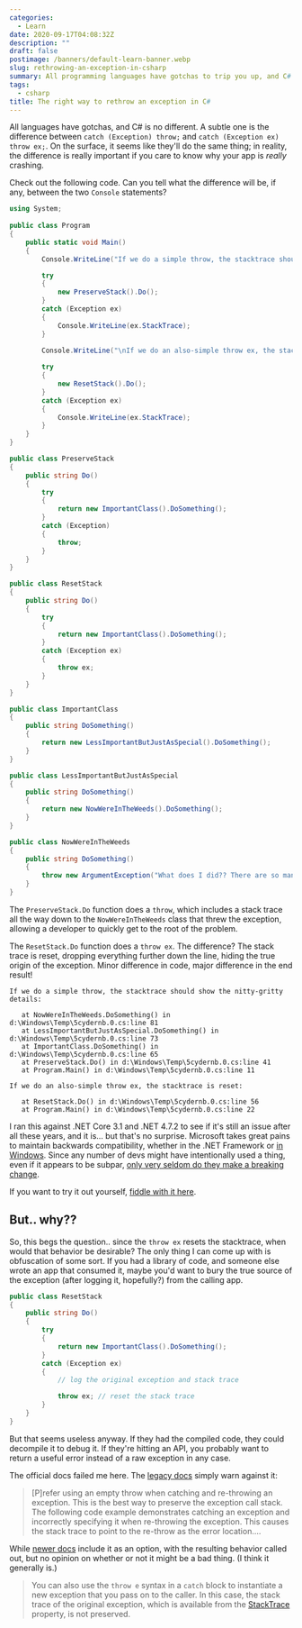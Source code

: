 ```yaml
---
categories:
  - Learn
date: 2020-09-17T04:08:32Z
description: ""
draft: false
postimage: /banners/default-learn-banner.webp
slug: rethrowing-an-exception-in-csharp
summary: All programming languages have gotchas to trip you up, and C# is no exception. Today, let's check out the subtle (but significant) difference between "throw" and "throw ex".
tags:
  - csharp
title: The right way to rethrow an exception in C#
---
```

All languages have gotchas, and C# is no different. A subtle one is the difference between `catch (Exception) throw;` and `catch (Exception ex) throw ex;`. On the surface, it seems like they'll do the same thing; in reality, the difference is really important if you care to know why your app is _really_ crashing.

Check out the following code. Can you tell what the difference will be, if any, between the two `Console` statements?

```csharp
using System;
                    
public class Program
{
    public static void Main()
    {
        Console.WriteLine("If we do a simple throw, the stacktrace should show the nitty-gritty details:\n");

        try
        {
            new PreserveStack().Do();
        }
        catch (Exception ex)
        {
            Console.WriteLine(ex.StackTrace);
        }
        
        Console.WriteLine("\nIf we do an also-simple throw ex, the stacktrace is reset:\n");

        try
        {
            new ResetStack().Do();
        }
        catch (Exception ex)
        {
            Console.WriteLine(ex.StackTrace);
        }
    }
}

public class PreserveStack
{
    public string Do()
    {
        try
        {
            return new ImportantClass().DoSomething();
        }
        catch (Exception)
        {
            throw;
        }
    }
}

public class ResetStack
{
    public string Do()
    {
        try
        {
            return new ImportantClass().DoSomething();
        }
        catch (Exception ex)
        {
            throw ex;
        }
    }
}

public class ImportantClass
{
    public string DoSomething()
    {
        return new LessImportantButJustAsSpecial().DoSomething();
    }
}

public class LessImportantButJustAsSpecial
{
    public string DoSomething()
    {
        return new NowWereInTheWeeds().DoSomething();
    }
}

public class NowWereInTheWeeds
{
    public string DoSomething()
    {
        throw new ArgumentException("What does I did?? There are so many weeds down here!");
    }
}
```

The `PreserveStack.Do` function does a `throw`, which includes a stack trace all the way down to the `NowWereInTheWeeds` class that threw the exception, allowing a developer to quickly get to the root of the problem.

The `ResetStack.Do` function does a `throw ex`. The difference? The stack trace is reset, dropping everything further down the line, hiding the true origin of the exception. Minor difference in code, major difference in the end result!

```none
If we do a simple throw, the stacktrace should show the nitty-gritty details:

   at NowWereInTheWeeds.DoSomething() in d:\Windows\Temp\5cydernb.0.cs:line 81
   at LessImportantButJustAsSpecial.DoSomething() in d:\Windows\Temp\5cydernb.0.cs:line 73
   at ImportantClass.DoSomething() in d:\Windows\Temp\5cydernb.0.cs:line 65
   at PreserveStack.Do() in d:\Windows\Temp\5cydernb.0.cs:line 41
   at Program.Main() in d:\Windows\Temp\5cydernb.0.cs:line 11

If we do an also-simple throw ex, the stacktrace is reset:

   at ResetStack.Do() in d:\Windows\Temp\5cydernb.0.cs:line 56
   at Program.Main() in d:\Windows\Temp\5cydernb.0.cs:line 22
```

I ran this against .NET Core 3.1 and .NET 4.7.2 to see if it's still an issue after all these years, and it is... but that's no surprise. Microsoft takes great pains to maintain backwards compatibility, whether in the .NET Framework or [in Windows](https://www.youtube.com/watch?v=vPnehDhGa14). Since any number of devs might have intentionally used a thing, even if it appears to be subpar, [only very seldom do they make a breaking change](https://ericlippert.com/2009/11/12/closing-over-the-loop-variable-considered-harmful-part-one/).

If you want to try it out yourself, [fiddle with it here](https://dotnetfiddle.net/BNYEy2).

## But.. why??

So, this begs the question.. since the `throw ex` resets the stacktrace, when would that behavior be desirable? The only thing I can come up with is obfuscation of some sort. If you had a library of code, and someone else wrote an app that consumed it, maybe you'd want to bury the true source of the exception (after logging it, hopefully?) from the calling app.

```csharp
public class ResetStack
{
    public string Do()
    {
        try
        {
            return new ImportantClass().DoSomething();
        }
        catch (Exception ex)
        {
            // log the original exception and stack trace

            throw ex; // reset the stack trace
        }
    }
}
```

But that seems useless anyway. If they had the compiled code, they could decompile it to debug it. If they're hitting an API, you probably want to return a useful error instead of a raw exception in any case.

The official docs failed me here. The [legacy docs](https://learn.microsoft.com/en-us/previous-versions/dotnet/netframework-4.0/ms229005(v=vs.100)) simply warn against it:

> [P]refer using an empty throw when catching and re-throwing an exception. This is the best way to preserve the exception call stack. The following code example demonstrates catching an exception and incorrectly specifying it when re-throwing the exception. This causes the stack trace to point to the re-throw as the error location....

While [newer docs](https://docs.microsoft.com/en-us/dotnet/csharp/language-reference/keywords/throw#re-throwing-an-exception) include it as an option, with the resulting behavior called out, but no opinion on whether or not it might be a bad thing. (I think it generally is.)

> You can also use the `throw e` syntax in a `catch` block to instantiate a new exception that you pass on to the caller. In this case, the stack trace of the original exception, which is available from the [StackTrace](https://docs.microsoft.com/en-us/dotnet/api/system.exception.stacktrace#System_Exception_StackTrace) property, is not preserved.
